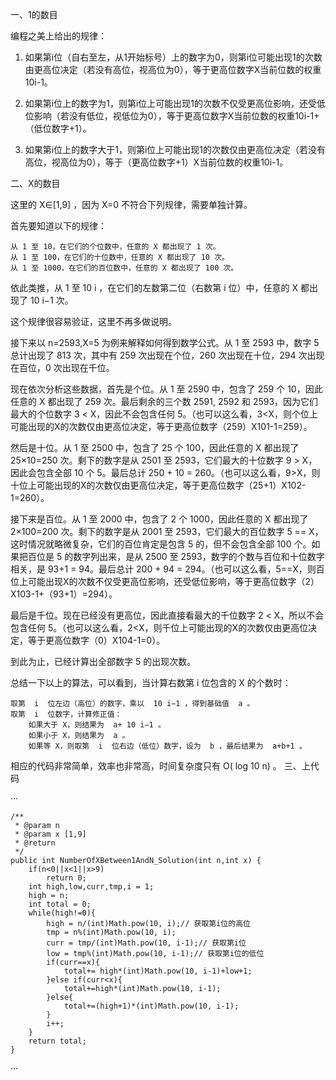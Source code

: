 

一、1的数目

编程之美上给出的规律：

1. 如果第i位（自右至左，从1开始标号）上的数字为0，则第i位可能出现1的次数由更高位决定（若没有高位，视高位为0），等于更高位数字X当前位数的权重10i-1。

2. 如果第i位上的数字为1，则第i位上可能出现1的次数不仅受更高位影响，还受低位影响（若没有低位，视低位为0），等于更高位数字X当前位数的权重10i-1+（低位数字+1）。

3. 如果第i位上的数字大于1，则第i位上可能出现1的次数仅由更高位决定（若没有高位，视高位为0），等于（更高位数字+1）X当前位数的权重10i-1。

二、X的数目

这里的  X∈[1,9] ，因为  X=0  不符合下列规律，需要单独计算。

首先要知道以下的规律：

    从 1 至 10，在它们的个位数中，任意的 X 都出现了 1 次。
    从 1 至 100，在它们的十位数中，任意的 X 都出现了 10 次。
    从 1 至 1000，在它们的百位数中，任意的 X 都出现了 100 次。 

依此类推，从 1 至  10 i ，在它们的左数第二位（右数第  i  位）中，任意的 X 都出现了  10 i−1  次。

这个规律很容易验证，这里不再多做说明。

接下来以  n=2593,X=5  为例来解释如何得到数学公式。从 1 至 2593 中，数字 5 总计出现了 813 次，其中有 259 次出现在个位，260 次出现在十位，294 次出现在百位，0 次出现在千位。

现在依次分析这些数据，首先是个位。从 1 至 2590 中，包含了 259 个 10，因此任意的 X 都出现了 259 次。最后剩余的三个数 2591, 2592 和 2593，因为它们最大的个位数字 3 < X，因此不会包含任何 5。（也可以这么看，3<X，则个位上可能出现的X的次数仅由更高位决定，等于更高位数字（259）X101-1=259）。

然后是十位。从 1 至 2500 中，包含了 25 个 100，因此任意的 X 都出现了  25×10=250  次。剩下的数字是从 2501 至 2593，它们最大的十位数字 9 > X，因此会包含全部 10 个 5。最后总计 250 + 10 = 260。（也可以这么看，9>X，则十位上可能出现的X的次数仅由更高位决定，等于更高位数字（25+1）X102-1=260）。

接下来是百位。从 1 至 2000 中，包含了 2 个 1000，因此任意的 X 都出现了  2×100=200  次。剩下的数字是从 2001 至 2593，它们最大的百位数字 5 == X，这时情况就略微复杂，它们的百位肯定是包含 5 的，但不会包含全部 100 个。如果把百位是 5 的数字列出来，是从 2500 至 2593，数字的个数与百位和十位数字相关，是 93+1 = 94。最后总计 200 + 94 = 294。（也可以这么看，5==X，则百位上可能出现X的次数不仅受更高位影响，还受低位影响，等于更高位数字（2）X103-1+（93+1）=294）。

最后是千位。现在已经没有更高位，因此直接看最大的千位数字 2 < X，所以不会包含任何 5。（也可以这么看，2<X，则千位上可能出现的X的次数仅由更高位决定，等于更高位数字（0）X104-1=0）。

到此为止，已经计算出全部数字 5 的出现次数。

总结一下以上的算法，可以看到，当计算右数第  i  位包含的 X 的个数时：

    取第  i  位左边（高位）的数字，乘以  10 i−1 ，得到基础值  a 。
    取第  i  位数字，计算修正值：
        如果大于 X，则结果为  a+ 10 i−1 。
        如果小于 X，则结果为  a 。
        如果等 X，则取第  i  位右边（低位）数字，设为  b ，最后结果为  a+b+1 。 

相应的代码非常简单，效率也非常高，时间复杂度只有  O( log 10 n) 。
三、上代码

···
		
	/**
	 * @param n
	 * @param x [1,9]
	 * @return
	 */
	public int NumberOfXBetween1AndN_Solution(int n,int x) {
	    if(n<0||x<1||x>9)
	        return 0;
	    int high,low,curr,tmp,i = 1;
	    high = n;
	    int total = 0;
	    while(high!=0){
	        high = n/(int)Math.pow(10, i);// 获取第i位的高位
	        tmp = n%(int)Math.pow(10, i);
	        curr = tmp/(int)Math.pow(10, i-1);// 获取第i位
	        low = tmp%(int)Math.pow(10, i-1);// 获取第i位的低位
	        if(curr==x){
	            total+= high*(int)Math.pow(10, i-1)+low+1;
	        }else if(curr<x){
	            total+=high*(int)Math.pow(10, i-1);
	        }else{
	            total+=(high+1)*(int)Math.pow(10, i-1);
	        }
	        i++;
	    }
	    return total;       
	}
···